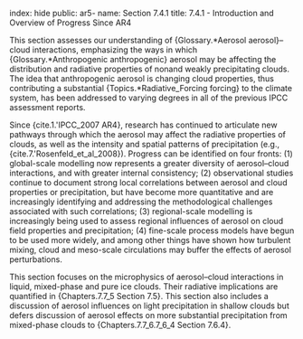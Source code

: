 index: hide
public: ar5-
name: Section 7.4.1
title: 7.4.1 - Introduction and Overview of Progress Since AR4

This section assesses our understanding of {Glossary.*Aerosol aerosol}–cloud interactions, emphasizing the ways in which {Glossary.*Anthropogenic anthropogenic} aerosol may be affecting the distribution and radiative properties of nonand weakly precipitating clouds. The idea that anthropogenic aerosol is changing cloud properties, thus contributing a substantial {Topics.*Radiative_Forcing forcing} to the climate system, has been addressed to varying degrees in all of the previous IPCC assessment reports.

Since {cite.1.'IPCC_2007 AR4}, research has continued to articulate new pathways through which the aerosol may affect the radiative properties of clouds, as well as the intensity and spatial patterns of precipitation (e.g., {cite.7.'Rosenfeld_et_al_2008}). Progress can be identified on four fronts: (1) global-scale modelling now represents a greater diversity of aerosol–cloud interactions, and with greater internal consistency; (2) observational studies continue to document strong local correlations between aerosol and cloud properties or precipitation, but have become more quantitative and are increasingly identifying and addressing the methodological challenges associated with such correlations; (3) regional-scale modelling is increasingly being used to assess regional influences of aerosol on cloud field properties and precipitation; (4) fine-scale process models have begun to be used more widely, and among other things have shown how turbulent mixing, cloud and meso-scale circulations may buffer the effects of aerosol perturbations.

This section focuses on the microphysics of aerosol–cloud interactions in liquid, mixed-phase and pure ice clouds. Their radiative implications are quantified in {Chapters.7.7_5 Section 7.5}. This section also includes a discussion of aerosol influences on light precipitation in shallow clouds but defers discussion of aerosol effects on more substantial precipitation from mixed-phase clouds to {Chapters.7.7_6.7_6_4 Section 7.6.4}.
